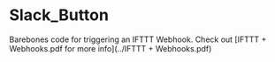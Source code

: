 # Slack_Button
Barebones code for triggering an IFTTT Webhook.
Check out [IFTTT + Webhooks.pdf for more info](../IFTTT + Webhooks.pdf)
